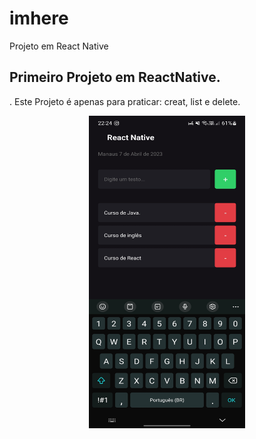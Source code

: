 # imhere
Projeto em React Native

## Primeiro Projeto em ReactNative.
. Este Projeto é apenas para praticar: creat, list e delete.
<p align="center">
<img width="250" height="500" src="assets/reactNative.jpg" />
</p>

